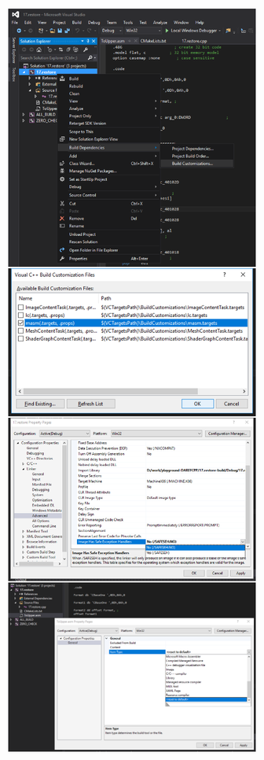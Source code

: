 ![vs.set.asm.0](./documents/vs.set.asm.0.png)
![vs.set.asm.1](./documents/vs.set.asm.1.png)
![vs.unset.SAFESEH](./documents/vs.unset.SAFESEH.png)
![reset.to.default](./documents/reset.to.default.png)
